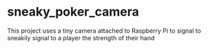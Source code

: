 # sneaky_poker_camera
This project uses a tiny camera attached to Raspberry Pi to signal to sneakily signal to a player the strength of their hand

